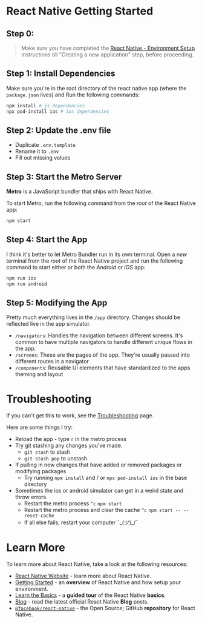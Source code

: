 # React Native Getting Started

## Step 0:

> Make sure you have completed the [React Native - Environment Setup](https://reactnative.dev/docs/environment-setup) instructions till "Creating a new application" step, before proceeding.

## Step 1: Install Dependencies

Make sure you're in the root directory of the react native app (where the `package.json` lives) and Run the following commands:

```bash
npm install # js dependencies
npx pod-install ios # ios dependencies
```

## Step 2: Update the .env file

- Duplicate `.env.template`
- Rename it to `.env`
- Fill out missing values

## Step 3: Start the Metro Server

**Metro** is a JavaScript bundler that ships with React Native.

To start Metro, run the following command from the _root_ of the React Native app:

```bash
npm start
```

## Step 4: Start the App

I think it's better to let Metro Bundler run in its own terminal. Open a _new_ terminal from the _root_ of the React Native project and run the following command to start either or both the _Android_ or _iOS_ app:

```bash
npm run ios
npm run android
```

## Step 5: Modifying the App

Pretty much everything lives in the `/app` directory. Changes should be reflected live in the app simulator.

- `/navigators`: Handles the navigation between different screens. It's common to have multiple navigators to handle different unique flows in the app.
- `/screens`: These are the pages of the app. They're usually passed into different routes in a navigator
- `/components`: Reusable UI elements that have standardized to the apps theming and layout

# Troubleshooting

If you can't get this to work, see the [Troubleshooting](https://reactnative.dev/docs/troubleshooting) page.

Here are some things I try:

- Reload the app - type `r` in the metro process
- Try git stashing any changes you've made.
  - `git stash` to stash
  - `git stash pop` to unstash
- If pulling in new changes that have added or removed packages or modifying packages
  - Try running `npm install` and / or `npx pod-install ios` in the base directory
- Sometimes the ios or android simulator can get in a weird state and throw errors.
  - Restart the metro process `^c` `npm start`
  - Restart the metro process and clear the cache `^c` `npm start -- --reset-cache`
  - If all else fails, restart your computer ¯\_(ツ)\_/¯

# Learn More

To learn more about React Native, take a look at the following resources:

- [React Native Website](https://reactnative.dev) - learn more about React Native.
- [Getting Started](https://reactnative.dev/docs/environment-setup) - an **overview** of React Native and how setup your environment.
- [Learn the Basics](https://reactnative.dev/docs/getting-started) - a **guided tour** of the React Native **basics**.
- [Blog](https://reactnative.dev/blog) - read the latest official React Native **Blog** posts.
- [`@facebook/react-native`](https://github.com/facebook/react-native) - the Open Source; GitHub **repository** for React Native.
